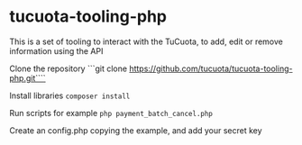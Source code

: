 # tucuota-tooling-php

This is a set of tooling to interact with the TuCuota, to add, edit or remove information using the API

Clone the repository 
```git clone https://github.com/tucuota/tucuota-tooling-php.git````

Install libraries
```composer install```


Run scripts for example
``php payment_batch_cancel.php``

Create an config.php copying the example, and add your secret key